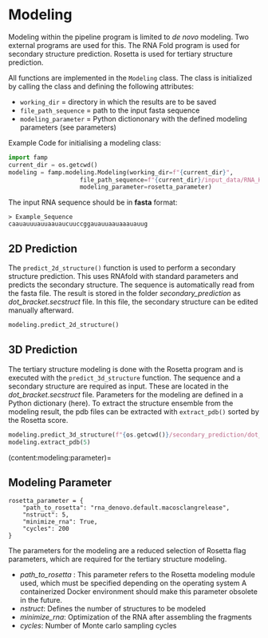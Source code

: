 # Modeling

Modeling within the pipeline program is limited to *de novo* modeling. Two external programs are used for this. The RNA 
Fold program is used for secondary structure prediction. Rosetta is used for tertiary structure prediction. 

All functions are implemented in the `Modeling` class. The class is initialized by calling the class and defining the following attributes:
- `working_dir` = directory in which the results are to be saved
- `file_path_sequence` = path to the input fasta sequence
- `modeling_parameter` = Python dictiononary with the defined modeling parameters (see parameters)

Example Code for initialising a modeling class:
```python
import famp
current_dir = os.getcwd()
modeling = famp.modeling.Modeling(working_dir=f"{current_dir}",
                    file_path_sequence=f"{current_dir}/input_data/RNA_Hairpin.fasta",
                    modeling_parameter=rosetta_parameter)
```

The input RNA sequence should be in **fasta** format:

```
> Example_Sequence
caauauuuauuaauaucuuccggauauuaauaaauauug
```

## 2D Prediction

The `predict_2d_structure()` function is used to perform a secondary structure prediction. This uses RNAfold with standard parameters and 
predicts the secondary structure. The sequence is automatically read from the fasta file.
The result is stored in the folder *secondary_prediction* as *dot_bracket.secstruct* 
file. In this file, the secondary structure can be edited manually afterward. 

```python
modeling.predict_2d_structure()
```
## 3D Prediction

The tertiary structure modeling is done with the Rosetta program and is executed with the `predict_3d_structure`
function. The sequence and a secondary structure are required as input. These are located in the *dot_bracket.secstruct* 
file. Parameters for the modeling are defined in a Python dictionary (here). To extract the structure ensemble from the 
modeling result, the pdb files can be extracted with `extract_pdb()` sorted by the Rosetta score. 


```python
modeling.predict_3d_structure(f"{os.getcwd()}/secondary_prediction/dot_bracket.secstruct")
modeling.extract_pdb(5)
```

(content:modeling:parameter)=
## Modeling Parameter

```
rosetta_parameter = {
    "path_to_rosetta": "rna_denovo.default.macosclangrelease",
    "nstruct": 5,
    "minimize_rna": True,
    "cycles": 200
}
```

The parameters for the modeling are a reduced selection of Rosetta flag parameters, which are required for the tertiary structure modeling. 

- *path_to_rosetta* : This parameter refers to the Rosetta modeling module used, which must be specified depending on the operating system A containerized Docker environment should make this parameter obsolete in the future. 
- *nstruct*: Defines the number of structures to be modeled
- *minimize_rna*: Optimization of the RNA after assembling the fragments
- *cycles*: Number of Monte carlo sampling cycles 
